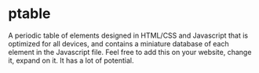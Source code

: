 ptable
======

A periodic table of elements designed in HTML/CSS and Javascript that is optimized for all devices, and contains a miniature database of each element in the Javascript file.
Feel free to add this on your website, change it, expand on it. It has a lot of potential.
